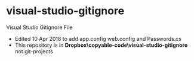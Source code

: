 # visual-studio-gitignore
Visual Studio Gitignore File

- Edited 10 Apr 2018 to add app.config web.config and Passwords.cs
- This repository is in **Dropbox\copyable-code\visual-studio-gitignore** not git-projects

